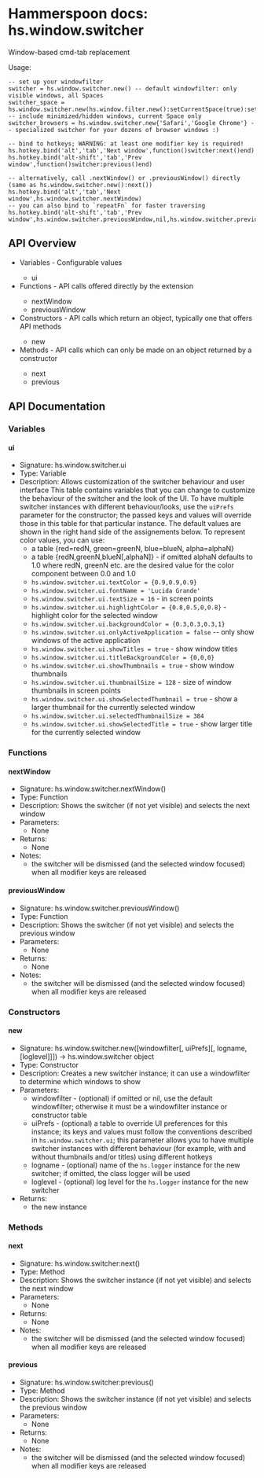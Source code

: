 # Hammerspoon docs: hs.window.switcher

Window-based cmd-tab replacement

Usage:
```
-- set up your windowfilter
switcher = hs.window.switcher.new() -- default windowfilter: only visible windows, all Spaces
switcher_space = hs.window.switcher.new(hs.window.filter.new():setCurrentSpace(true):setDefaultFilter{}) -- include minimized/hidden windows, current Space only
switcher_browsers = hs.window.switcher.new{'Safari','Google Chrome'} -- specialized switcher for your dozens of browser windows :)

-- bind to hotkeys; WARNING: at least one modifier key is required!
hs.hotkey.bind('alt','tab','Next window',function()switcher:next()end)
hs.hotkey.bind('alt-shift','tab','Prev window',function()switcher:previous()end)

-- alternatively, call .nextWindow() or .previousWindow() directly (same as hs.window.switcher.new():next())
hs.hotkey.bind('alt','tab','Next window',hs.window.switcher.nextWindow)
-- you can also bind to `repeatFn` for faster traversing
hs.hotkey.bind('alt-shift','tab','Prev window',hs.window.switcher.previousWindow,nil,hs.window.switcher.previousWindow)
```

## API Overview
* Variables - Configurable values</li>
  * ui
* Functions - API calls offered directly by the extension</li>
  * nextWindow
  * previousWindow
* Constructors - API calls which return an object, typically one that offers API methods</li>
  * new
* Methods - API calls which can only be made on an object returned by a constructor</li>
  * next
  * previous

## API Documentation

### Variables

#### ui
  * Signature: hs.window.switcher.ui
  * Type: Variable
  * Description: Allows customization of the switcher behaviour and user interface
  This table contains variables that you can change to customize the behaviour of the switcher and the look of the UI.
    To have multiple switcher instances with different behaviour/looks, use the `uiPrefs` parameter for the constructor;
    the passed keys and values will override those in this table for that particular instance.
    The default values are shown in the right hand side of the assignements below.
    To represent color values, you can use:
     * a table {red=redN, green=greenN, blue=blueN, alpha=alphaN}
     * a table {redN,greenN,blueN[,alphaN]} - if omitted alphaN defaults to 1.0
    where redN, greenN etc. are the desired value for the color component between 0.0 and 1.0
     * `hs.window.switcher.ui.textColor = {0.9,0.9,0.9}`
     * `hs.window.switcher.ui.fontName = 'Lucida Grande'`
     * `hs.window.switcher.ui.textSize = 16` - in screen points
     * `hs.window.switcher.ui.highlightColor = {0.8,0.5,0,0.8}` - highlight color for the selected window
     * `hs.window.switcher.ui.backgroundColor = {0.3,0.3,0.3,1}`
     * `hs.window.switcher.ui.onlyActiveApplication = false` -- only show windows of the active application
     * `hs.window.switcher.ui.showTitles = true` - show window titles
     * `hs.window.switcher.ui.titleBackgroundColor = {0,0,0}`
     * `hs.window.switcher.ui.showThumbnails = true` - show window thumbnails
     * `hs.window.switcher.ui.thumbnailSize = 128` - size of window thumbnails in screen points
     * `hs.window.switcher.ui.showSelectedThumbnail = true` - show a larger thumbnail for the currently selected window
     * `hs.window.switcher.ui.selectedThumbnailSize = 384`
     * `hs.window.switcher.ui.showSelectedTitle = true` - show larger title for the currently selected window

### Functions

#### nextWindow
  * Signature: hs.window.switcher.nextWindow()
  * Type: Function
  * Description: Shows the switcher (if not yet visible) and selects the next window
  * Parameters:
     * None
  * Returns:
     * None
  * Notes:
     * the switcher will be dismissed (and the selected window focused) when all modifier keys are released

#### previousWindow
  * Signature: hs.window.switcher.previousWindow()
  * Type: Function
  * Description: Shows the switcher (if not yet visible) and selects the previous window
  * Parameters:
     * None
  * Returns:
     * None
  * Notes:
     * the switcher will be dismissed (and the selected window focused) when all modifier keys are released

### Constructors

#### new
  * Signature: hs.window.switcher.new([windowfilter[, uiPrefs][, logname, [loglevel]]]) -> hs.window.switcher object
  * Type: Constructor
  * Description: Creates a new switcher instance; it can use a windowfilter to determine which windows to show
  * Parameters:
     * windowfilter - (optional) if omitted or nil, use the default windowfilter; otherwise it must be a windowfilter
       instance or constructor table
     * uiPrefs - (optional) a table to override UI preferences for this instance; its keys and values
       must follow the conventions described in `hs.window.switcher.ui`; this parameter allows you to have multiple
       switcher instances with different behaviour (for example, with and without thumbnails and/or titles)
       using different hotkeys
     * logname - (optional) name of the `hs.logger` instance for the new switcher; if omitted, the class logger will be used
     * loglevel - (optional) log level for the `hs.logger` instance for the new switcher
  * Returns:
     * the new instance

### Methods

#### next
  * Signature: hs.window.switcher:next()
  * Type: Method
  * Description: Shows the switcher instance (if not yet visible) and selects the next window
  * Parameters:
     * None
  * Returns:
     * None
  * Notes:
     * the switcher will be dismissed (and the selected window focused) when all modifier keys are released

#### previous
  * Signature: hs.window.switcher:previous()
  * Type: Method
  * Description: Shows the switcher instance (if not yet visible) and selects the previous window
  * Parameters:
     * None
  * Returns:
     * None
  * Notes:
     * the switcher will be dismissed (and the selected window focused) when all modifier keys are released
